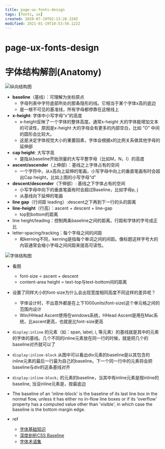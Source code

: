 ```yaml
---
title: page-ux-fonts-design
tags: [fonts, ux]
created: 2020-07-19T02:13:28.320Z
modified: 2021-01-19T10:53:56.122Z
---
```


# page-ux-fonts-design

# 字体结构解剖(Anatomy)

![纵向结构图](https://upload-images.jianshu.io/upload_images/7078482-107d1bab72608f82.jpg)

- **baseline**（基线）：可理解为坐标原点
  - 字母列表中字符底部所处的那条隐形的线。它相当于某个字体x高的底边
  - 是一根不可见的基准线，所有字母都停靠在这根线上
- **x-height**: 字体中小写字母“x”的高度
  - x-height反映了一个字体的整体高度。通常x-height 大的字体能增加文本的可读性，原因是x-height 大的字母会有更多的内部空白，比如 “O” 中间的圆形会比较大。
  - 这是决定字体视觉大小的重要因素，字体会根据x的比例关系做其他字母的延伸部
- **cap height**: 大写字高
  - 是指从baseline开始测量的大写平整字母（比如M，N，I）的高度
- **ascent/ascender**（上伸部）：基线之上字体占有的空间
  - 一个字符中，从x高向上延伸的笔画，小写字母中向上的垂直笔画有时会超出Cap height，比如上图的小写字母“d” 
- **descent/descender**（下伸部）: 基线之下字体占有的空间
  - 小写字母中向下的垂直笔画有时会超过Baseline，比如字母p, j
  - 从基线向下延伸的笔画
- **line gap**（行间距 leading）:descent之下再到下一行的头的距离
- **line-height**（行高）：ascent + descent + line-gap
  - top到bottom的距离
- line height/leading：控制两条baseline之间的距离。行距和字体的字号成正比
- letter-spacing/tracking：每个字母之间的间距
  - 和kerning不同，kerning是指每个单词之间的间距。像标题这样字号大的内容通常会缩小字母之间间距来提高可读性。

![字体结构图](https://pic3.zhimg.com/80/v2-d8ce7c8b9741fa0f5159e9aa5bc2d598_720w.jpg)

- 看图 
  - font-size = ascent + descent
  - content-area height = text-top与text-bottom间的距离

- 设置了同样大小的font-size为什么会出现宽度相同高度不同这样的差异呢？
  - 字体设计时，不出意外都是在上下1000units(font-size)这个单元格之间的范围内设计
  - Win/HHead Ascent使用在windows系统，HHead Ascent是用在Mac系统，比ascent更高，也就是比font-size更高
- `display:inline` 的元素（如：span, label, i, 等元素）的基线就是其中的元素的字体的基线。几个不同的inline元素放在同一行的时候，就是把几个的baseline对齐就可以了
- `display:inline-block` 从图中可以看出div元素的baseline是以其包含的inline元素的最后一行最为自己的baseline。下一个同一行中的元素将会把baseline与div的这条基线对齐
- `display:inline-block;` 的元素的baseline，当其中有inline元素是按inline的baseline, 当没inline元素是，按最底边
- The baseline of an 'inline-block' is the baseline of its last line box in the normal flow, unless it has either no in-flow line boxes or if its 'overflow' property has a computed value other than 'visible', in which case the baseline is the bottom margin edge.

- ref
  - [字体基础知识](https://www.jianshu.com/p/b788f7b188f8)
  - [深度剖析CSS Baseline](https://zhuanlan.zhihu.com/p/30169829)
  - [字体术语集](https://zhuanlan.zhihu.com/p/136840798)
